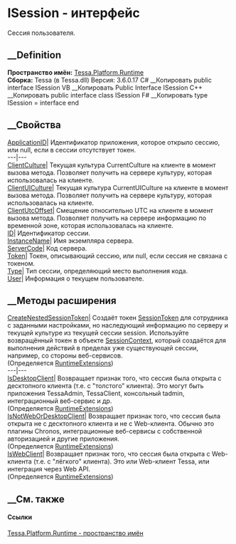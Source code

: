 # ISession - интерфейс
Сессия пользователя.
## __Definition
 **Пространство имён:** [Tessa.Platform.Runtime](N_Tessa_Platform_Runtime.htm)  
 **Сборка:** Tessa (в Tessa.dll) Версия: 3.6.0.17
C# __Копировать
     public interface ISession
VB __Копировать
     Public Interface ISession
C++ __Копировать
     public interface class ISession
F# __Копировать
     type ISession = interface end
##  __Свойства
[ApplicationID](P_Tessa_Platform_Runtime_ISession_ApplicationID.htm)|
Идентификатор приложения, которое открыло сессию, или null, если в сессии
отсутствует токен.  
---|---  
[ClientCulture](P_Tessa_Platform_Runtime_ISession_ClientCulture.htm)|  Текущая
культура CurrentCulture на клиенте в момент вызова метода. Позволяет получить
на сервере культуру, которая использовалась на клиенте.  
[ClientUICulture](P_Tessa_Platform_Runtime_ISession_ClientUICulture.htm)|
Текущая культура CurrentUICulture на клиенте в момент вызова метода. Позволяет
получить на сервере культуру, которая использовалась на клиенте.  
[ClientUtcOffset](P_Tessa_Platform_Runtime_ISession_ClientUtcOffset.htm)|
Смещение относительно UTC на клиенте в момент вызова метода. Позволяет
получить на сервере информацию по временной зоне, которая использовалась на
клиенте.  
[ID](P_Tessa_Platform_Runtime_ISession_ID.htm)| Идентификатор сессии.  
[InstanceName](P_Tessa_Platform_Runtime_ISession_InstanceName.htm)| Имя
экземпляра сервера.  
[ServerCode](P_Tessa_Platform_Runtime_ISession_ServerCode.htm)| Код сервера.  
[Token](P_Tessa_Platform_Runtime_ISession_Token.htm)|  Токен, описывающий
сессию, или null, если сессия не связана с токеном.  
[Type](P_Tessa_Platform_Runtime_ISession_Type.htm)| Тип сессии, определяющий
место выполнения кода.  
[User](P_Tessa_Platform_Runtime_ISession_User.htm)| Информация о текущем
пользователе.  
##  __Методы расширения
[CreateNestedSessionToken](M_Tessa_Platform_Runtime_RuntimeExtensions_CreateNestedSessionToken.htm)|
Создаёт токен [SessionToken](T_Tessa_Platform_Runtime_SessionToken.htm) для
сотрудника с заданными настройками, но наследующий информацию по серверу и
текущей культуре из текущей сессии session. Используйте возвращённый токен в
объекте [SessionContext](T_Tessa_Platform_Runtime_SessionContext.htm), который
создаётся для выполнения действий в пределах уже существующей сессии,
например, со стороны веб-сервисов.  
(Определяется
[RuntimeExtensions](T_Tessa_Platform_Runtime_RuntimeExtensions.htm))  
---|---  
[IsDesktopClient](M_Tessa_Platform_Runtime_RuntimeExtensions_IsDesktopClient.htm)|
Возвращает признак того, что сессия была открыта с десктопного клиента (т.е. с
"толстого" клиента). Это могут быть приложения TessaAdmin, TessaClient,
консольный tadmin, интеграционный веб-сервис и др.  
(Определяется
[RuntimeExtensions](T_Tessa_Platform_Runtime_RuntimeExtensions.htm))  
[IsNotWebOrDesktopClient](M_Tessa_Platform_Runtime_RuntimeExtensions_IsNotWebOrDesktopClient.htm)|
Возвращает признак того, что сессия была открыта не с десктопного клиента и не
с Web-клиента. Обычно это плагины Chronos, интеграционные веб-сервисы с
собственной авторизацией и другие приложения.  
(Определяется
[RuntimeExtensions](T_Tessa_Platform_Runtime_RuntimeExtensions.htm))  
[IsWebClient](M_Tessa_Platform_Runtime_RuntimeExtensions_IsWebClient.htm)|
Возвращает признак того, что сессия была открыта с Web-клиента (т.е. с
"лёгкого" клиента). Это или Web-клиент Tessa, или интеграция через Web API.  
(Определяется
[RuntimeExtensions](T_Tessa_Platform_Runtime_RuntimeExtensions.htm))  
##  __См. также
#### Ссылки
[Tessa.Platform.Runtime - пространство имён](N_Tessa_Platform_Runtime.htm)

